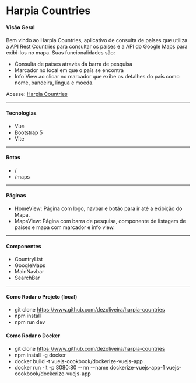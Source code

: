 # Harpia Countries

#### Visão Geral

Bem vindo ao Harpia Countries, aplicativo de consulta de países que utiliza a API Rest Countries para consultar os países e a API do Google Maps para exibi-los no mapa. Suas funcionalidades são:

- Consulta de países através da barra de pesquisa
- Marcador no local em que o país se encontra
- Info View ao clicar no marcador que exibe os detalhes do país como nome, bandeira, língua e moeda.

Acesse: [Harpia Countries](harpia-countries.vercel.app)

---

#### Tecnologias

- Vue
- Bootstrap 5
- Vite

---

#### Rotas

- /
- /maps

---

#### Páginas

- HomeView: Página com logo, navbar e botão para ir até a exibição do Mapa.
- MapsView: Página com barra de pesquisa, componente de listagem de países e mapa com marcador e info view.

---

#### Componentes

- CountryList
- GoogleMaps
- MainNavbar
- SearchBar

---

#### Como Rodar o Projeto (local)

- git clone https://www.github.com/dezoliveira/harpia-countries
- npm install
- npm run dev

#### Como Rodar o Docker

- git clone https://www.github.com/dezoliveira/harpia-countries
- npm install -g docker
- docker build -t vuejs-cookbook/dockerize-vuejs-app .
- docker run -it -p 8080:80 --rm --name dockerize-vuejs-app-1 vuejs-cookbook/dockerize-vuejs-app
